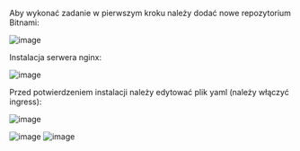 Aby wykonać zadanie w pierwszym kroku należy dodać nowe repozytorium Bitnami:

![image](https://github.com/SebTarLP/Lab13FullStack/assets/156203191/c1ea5ac6-4d9a-42a5-85b1-10b881b45bcd)

Instalacja serwera nginx:

![image](https://github.com/SebTarLP/Lab13FullStack/assets/156203191/b4a2b8c5-3bd7-46ea-869f-1dc25021de62)

Przed potwierdzeniem instalacji należy edytować plik yaml (należy włączyć ingress):

![image](https://github.com/SebTarLP/Lab13FullStack/assets/156203191/6f4c8c31-0ba6-4ea6-8ed4-ec71d616f1ce)

![image](https://github.com/SebTarLP/Lab13FullStack/assets/156203191/ca1227cc-b89c-4f26-a423-b07128702332)
![image](https://github.com/SebTarLP/Lab13FullStack/assets/156203191/f5636294-1448-465b-9019-656b9546c27b)

